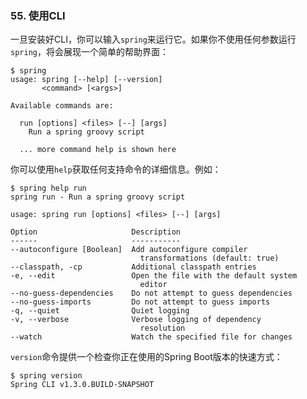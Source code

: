 ### 55. 使用CLI

一旦安装好CLI，你可以输入`spring`来运行它。如果你不使用任何参数运行`spring`，将会展现一个简单的帮助界面：
```shell
$ spring
usage: spring [--help] [--version]
       <command> [<args>]

Available commands are:

  run [options] <files> [--] [args]
    Run a spring groovy script

  ... more command help is shown here
```
你可以使用`help`获取任何支持命令的详细信息。例如：
```shell
$ spring help run
spring run - Run a spring groovy script

usage: spring run [options] <files> [--] [args]

Option                     Description
------                     -----------
--autoconfigure [Boolean]  Add autoconfigure compiler
                             transformations (default: true)
--classpath, -cp           Additional classpath entries
-e, --edit                 Open the file with the default system
                             editor
--no-guess-dependencies    Do not attempt to guess dependencies
--no-guess-imports         Do not attempt to guess imports
-q, --quiet                Quiet logging
-v, --verbose              Verbose logging of dependency
                             resolution
--watch                    Watch the specified file for changes
```
`version`命令提供一个检查你正在使用的Spring Boot版本的快速方式：
```shell
$ spring version
Spring CLI v1.3.0.BUILD-SNAPSHOT
```
